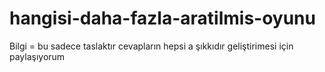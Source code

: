 # hangisi-daha-fazla-aratilmis-oyunu
Bilgi = bu sadece taslaktır cevapların hepsi a şıkkıdır geliştirimesi için paylaşıyorum
